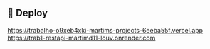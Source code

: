 ## 🔗 Deploy

https://trabalho-o9xeb4xki-martims-projects-6eeba55f.vercel.app
https://trab1-restapi-martimd11-louv.onrender.com
